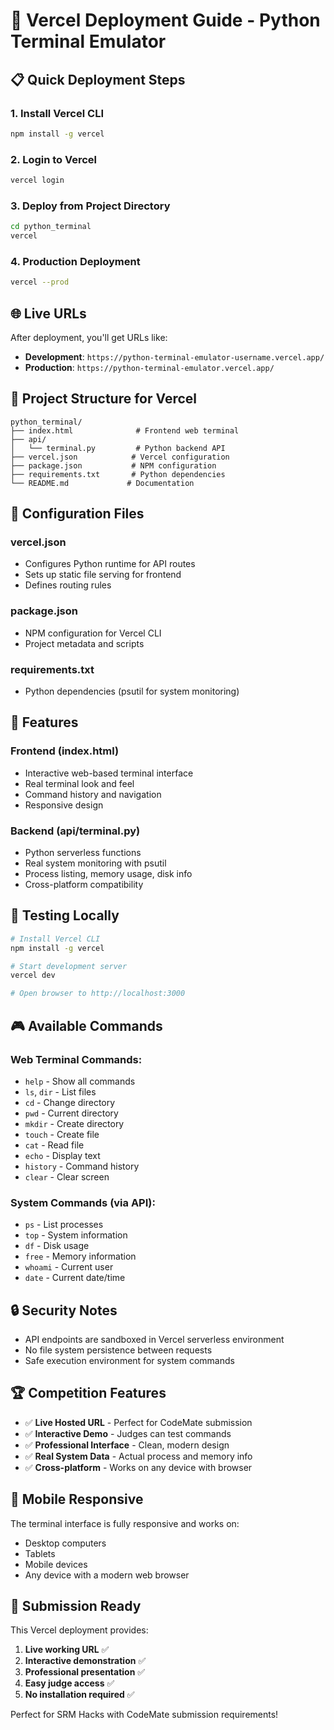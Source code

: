 # 🚀 Vercel Deployment Guide - Python Terminal Emulator

## 📋 Quick Deployment Steps

### 1. Install Vercel CLI

```bash
npm install -g vercel
```

### 2. Login to Vercel

```bash
vercel login
```

### 3. Deploy from Project Directory

```bash
cd python_terminal
vercel
```

### 4. Production Deployment

```bash
vercel --prod
```

## 🌐 Live URLs

After deployment, you'll get URLs like:

- **Development**: `https://python-terminal-emulator-username.vercel.app/`
- **Production**: `https://python-terminal-emulator.vercel.app/`

## 📁 Project Structure for Vercel

```
python_terminal/
├── index.html              # Frontend web terminal
├── api/
│   └── terminal.py         # Python backend API
├── vercel.json            # Vercel configuration
├── package.json           # NPM configuration
├── requirements.txt       # Python dependencies
└── README.md             # Documentation
```

## 🔧 Configuration Files

### vercel.json

- Configures Python runtime for API routes
- Sets up static file serving for frontend
- Defines routing rules

### package.json

- NPM configuration for Vercel CLI
- Project metadata and scripts

### requirements.txt

- Python dependencies (psutil for system monitoring)

## 🎯 Features

### Frontend (index.html)

- Interactive web-based terminal interface
- Real terminal look and feel
- Command history and navigation
- Responsive design

### Backend (api/terminal.py)

- Python serverless functions
- Real system monitoring with psutil
- Process listing, memory usage, disk info
- Cross-platform compatibility

## 🧪 Testing Locally

```bash
# Install Vercel CLI
npm install -g vercel

# Start development server
vercel dev

# Open browser to http://localhost:3000
```

## 🎮 Available Commands

### Web Terminal Commands:

- `help` - Show all commands
- `ls`, `dir` - List files
- `cd` - Change directory
- `pwd` - Current directory
- `mkdir` - Create directory
- `touch` - Create file
- `cat` - Read file
- `echo` - Display text
- `history` - Command history
- `clear` - Clear screen

### System Commands (via API):

- `ps` - List processes
- `top` - System information
- `df` - Disk usage
- `free` - Memory information
- `whoami` - Current user
- `date` - Current date/time

## 🔒 Security Notes

- API endpoints are sandboxed in Vercel serverless environment
- No file system persistence between requests
- Safe execution environment for system commands

## 🏆 Competition Features

- ✅ **Live Hosted URL** - Perfect for CodeMate submission
- ✅ **Interactive Demo** - Judges can test commands
- ✅ **Professional Interface** - Clean, modern design
- ✅ **Real System Data** - Actual process and memory info
- ✅ **Cross-platform** - Works on any device with browser

## 📱 Mobile Responsive

The terminal interface is fully responsive and works on:

- Desktop computers
- Tablets
- Mobile devices
- Any device with a modern web browser

## 🎯 Submission Ready

This Vercel deployment provides:

1. **Live working URL** ✅
2. **Interactive demonstration** ✅
3. **Professional presentation** ✅
4. **Easy judge access** ✅
5. **No installation required** ✅

Perfect for SRM Hacks with CodeMate submission requirements!
